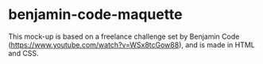 # benjamin-code-maquette
This mock-up is based on a freelance challenge set by Benjamin Code (https://www.youtube.com/watch?v=WSx8tcGow88), and is made in HTML and CSS.
